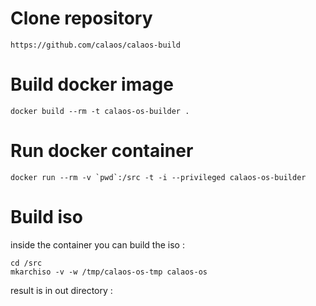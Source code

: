 # Clone repository
```
https://github.com/calaos/calaos-build
```
# Build docker image

```
docker build --rm -t calaos-os-builder .
```

# Run docker container
```
docker run --rm -v `pwd`:/src -t -i --privileged calaos-os-builder
```

# Build iso
inside the container you can build the iso : 
```
cd /src
mkarchiso -v -w /tmp/calaos-os-tmp calaos-os
```

result is in out directory : 
